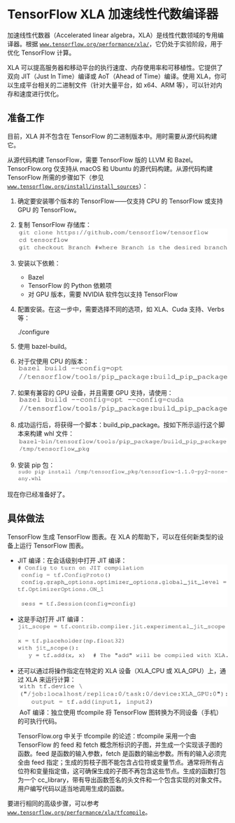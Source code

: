 # TensorFlow XLA 加速线性代数编译器

加速线性代数器（Accelerated linear algebra，XLA）是线性代数领域的专用编译器。根据 [`www.tensorflow.org/performance/xla/`](https://www.tensorflow.org/performance/xla/)，它仍处于实验阶段，用于优化 TensorFlow 计算。

XLA 可以提高服务器和移动平台的执行速度、内存使用率和可移植性。它提供了双向 JIT（Just In Time）编译或 AoT（Ahead of Time）编译。使用 XLA，你可以生成平台相关的二进制文件（针对大量平台，如 x64、ARM 等），可以针对内存和速度进行优化。

## 准备工作

目前，XLA 并不包含在 TensorFlow 的二进制版本中。用时需要从源代码构建它。

从源代码构建 TensorFlow，需要 TensorFlow 版的 LLVM 和 Bazel。TensorFlow.org 仅支持从 macOS 和 Ubuntu 的源代码构建。从源代码构建 TensorFlow 所需的步骤如下（参见[`www.tensorflow.org/install/install_sources`](https://www.tensorflow.org/install/install_sources)）：

1.  确定要安装哪个版本的 TensorFlow——仅支持 CPU 的 TensorFlow 或支持 GPU 的 TensorFlow。
2.  复制 TensorFlow 存储库：
    ![](img/355304d57e515845338f56c3601960a2.jpg)

3.  安装以下依赖：
    *   Bazel
    *   TensorFlow 的 Python 依赖项
    *   对 GPU 版本，需要 NVIDIA 软件包以支持 TensorFlow
4.  配置安装。在这一步中，需要选择不同的选项，如 XLA、Cuda 支持、Verbs 等：

    ./configure

5.  使用 bazel-build。
6.  对于仅使用 CPU 的版本：
    ![](img/49b38db2d4fcfcd229dd68cac211a4d4.jpg)

7.  如果有兼容的 GPU 设备，并且需要 GPU 支持，请使用：
    ![](img/919d4e84218ec8ecea8c79b1042b58a7.jpg)

8.  成功运行后，将获得一个脚本：build_pip_package。按如下所示运行这个脚本来构建 whl 文件：
    ![](img/50b2cdd21e95272e050824514b225c2f.jpg)

9.  安装 pip 包：
    ![](img/ff5628eb6c5153c2040710ba06d75dfe.jpg)

现在你已经准备好了。

## 具体做法

TensorFlow 生成 TensorFlow 图表。在 XLA 的帮助下，可以在任何新类型的设备上运行 TensorFlow 图表。

*   JIT 编译：在会话级别中打开 JIT 编译：
    ![](img/2a4170459c0a049cb8520e91c434efb9.jpg)

*   这是手动打开 JIT 编译：
    ![](img/196d84663981867dae144c1826ea7508.jpg)

*   还可以通过将操作指定在特定的 XLA 设备（XLA_CPU 或 XLA_GPU）上，通过 XLA 来运行计算：
    ![](img/3add4f4ab67b344547b5f560074a9ba4.jpg)
     AoT 编译：独立使用 tfcompile 将 TensorFlow 图转换为不同设备（手机）的可执行代码。

    TensorFlow.org 中关于 tfcompile 的论述：tfcompile 采用一个由 TensorFlow 的 feed 和 fetch 概念所标识的子图，并生成一个实现该子图的函数。feed 是函数的输入参数，fetch 是函数的输出参数。所有的输入必须完全由 feed 指定；生成的剪枝子图不能包含占位符或变量节点。通常将所有占位符和变量指定值，这可确保生成的子图不再包含这些节点。生成的函数打包为一个 cc_library，带有导出函数签名的头文件和一个包含实现的对象文件。用户编写代码以适当地调用生成的函数。

要进行相同的高级步骤，可以参考[`www.tensorflow.org/performance/xla/tfcompile`](https://www.tensorflow.org/performance/xla/tfcompile)。